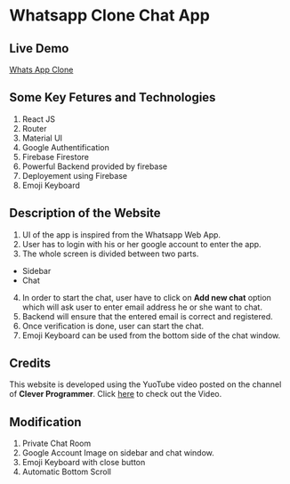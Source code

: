 # Whatsapp Clone Chat App

## Live Demo

[Whats App Clone](https://whatsapp-5f5f1.web.app/)

## Some Key Fetures and Technologies

1. React JS
2. Router
3. Material UI
4. Google Authentification
5. Firebase Firestore
6. Powerful Backend provided by firebase
7. Deployement using Firebase
8. Emoji Keyboard

## Description of the Website

1. UI of the app is inspired from the Whatsapp Web App.
2. User has to login with his or her google account to enter the app.
3. The whole screen is divided between two parts.

- Sidebar
- Chat

4. In order to start the chat, user have to click on **Add new chat** option which will ask user to enter email address he or she want to chat.
5. Backend will ensure that the entered email is correct and registered.
6. Once verification is done, user can start the chat.
7. Emoji Keyboard can be used from the bottom side of the chat window.

## Credits

This website is developed using the YuoTube video posted on the channel of **Clever Programmer**. Click [here](https://youtu.be/pUxrDcITyjg) to check out the Video.

## Modification

1. Private Chat Room
2. Google Account Image on sidebar and chat window.
3. Emoji Keyboard with close button
4. Automatic Bottom Scroll
